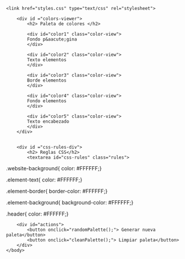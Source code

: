 <html>

<head>
	<title> Awesome color palette generator </title>
	<script src="script.js"></script>
	<script src="colors.js"></script>
	<script src="https://ajax.googleapis.com/ajax/libs/jquery/3.1.0/jquery.min.js"></script>

	<link href="styles.css" type="text/css" rel="stylesheet">

	
	
</head>
	<body>
	
		<div id ="colors-viewer">
			<h2> Paleta de colores </h2> 
			
			<div id="color1" class="color-view">
			Fondo p&aacute;gina
			</div>
			
			<div id="color2" class="color-view">
			Texto elementos
			</div>
			
			<div id="color3" class="color-view">
			Borde elementos
			</div>
			
			<div id="color4" class="color-view">
			Fondo elementos
			</div>
			
			<div id="color5" class="color-view">
			Texto encabezado
			</div>
		</div>


		<div id ="css-rules-div">
			<h2> Reglas CSS</h2> 
			<textarea id="css-rules" class="rules"> 
.website-background{ color: #FFFFFF;}

.element-text{ color: #FFFFFF;}

.element-border{ border-color: #FFFFFF;}

.element-background{ background-color: #FFFFFF;}

.header{ color: #FFFFFF;}
			</textarea>
		</div>
		
		
		<div id="actions">
			<button onclick="randomPalette();"> Generar nueva paleta</button>
		    <button onclick="cleanPalette();"> Limpiar paleta</button>
		</div>
	</body>

</html>

